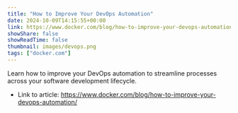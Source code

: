 ```yaml
---
title: "How to Improve Your DevOps Automation"
date: 2024-10-09T14:15:55+00:00
link: https://www.docker.com/blog/how-to-improve-your-devops-automation/
showShare: false
showReadTime: false
thumbnail: images/devops.png
tags: ["docker.com"]
---
```

Learn how to improve your DevOps automation to streamline processes across your software development lifecycle.

- Link to article: https://www.docker.com/blog/how-to-improve-your-devops-automation/